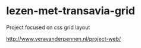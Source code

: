# lezen-met-transavia-grid
Project focused on css grid layout 

http://www.veravanderpennen.nl/project-web/
